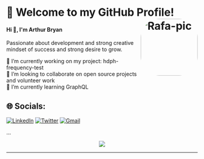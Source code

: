 ###

# 💫 Welcome to my GitHub Profile! <img align="right" alt="Rafa-pic" height="150" style="border-radius:50px;" src="https://media.discordapp.net/attachments/990708984212246529/997882504004522044/unknown.png?width=200&height=200">
#### Hi 👋, I'm Arthur Bryan

Passionate about development and strong creative mindset of success and strong desire to grow.<br/>

🔭 I’m currently working on my project: hdph-frequency-test<br>👯 I’m looking to collaborate on open source projects and volunteer work<br>🌱 I’m currently learning GraphQL<br/>

## 🌐 Socials:
[![LinkedIn](https://img.shields.io/badge/LinkedIn-%230077B5.svg?logo=linkedin&logoColor=white)](https://linkedin.com/in/arthurbryan)
[![Twitter](https://img.shields.io/badge/Twitter-%231DA1F2.svg?logo=Twitter&logoColor=white)](https://twitter.com/tstuuxsi)
[![Gmail](https://img.shields.io/badge/Email-D14836?logo=gmail&logoColor=white)](arthurbryansk@gmail.com)<br/>

...

<div align="center">
<img src="https://quotes-github-readme.vercel.app/api?type=horizontal&theme=dark"></img>
</div>

---
